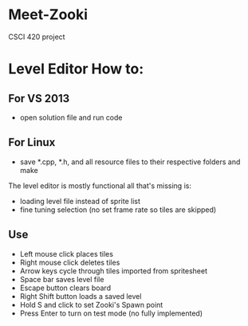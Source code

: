 Meet-Zooki
==========

CSCI 420 project


Level Editor How to:
====================

For VS 2013
-----------
- open solution file and run code

For Linux
---------
- save *.cpp, *.h, and all resource files to their respective folders and make

The level editor is mostly functional all that's missing is:
- loading level file instead of sprite list
- fine tuning selection (no set frame rate so tiles are skipped)
 
Use
---

- Left mouse click places tiles
- Right mouse click deletes tiles
- Arrow keys cycle through tiles imported from spritesheet
- Space bar saves level file
- Escape button clears board
- Right Shift button loads a saved level
- Hold S and click to set Zooki's Spawn point
- Press Enter to turn on test mode (no fully implemented)

